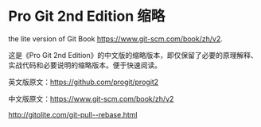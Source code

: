 # Pro Git 2nd Edition 缩略
the lite version of Git Book https://www.git-scm.com/book/zh/v2.  

这是《Pro Git 2nd Edition》的中文版的缩略版本，即仅保留了必要的原理解释、实战代码和必要说明的缩略版本。便于快速阅读。

英文版原文：https://github.com/progit/progit2  

中文版原文：https://www.git-scm.com/book/zh/v2 


http://gitolite.com/git-pull--rebase.html


